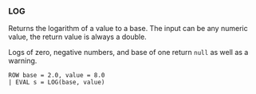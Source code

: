 <!--
This is generated by ESQL’s AbstractFunctionTestCase. Do no edit it. See ../README.md for how to regenerate it.
-->

### LOG
Returns the logarithm of a value to a base. The input can be any numeric value, the return value is always a double.

Logs of zero, negative numbers, and base of one return `null` as well as a warning.

```
ROW base = 2.0, value = 8.0
| EVAL s = LOG(base, value)
```
